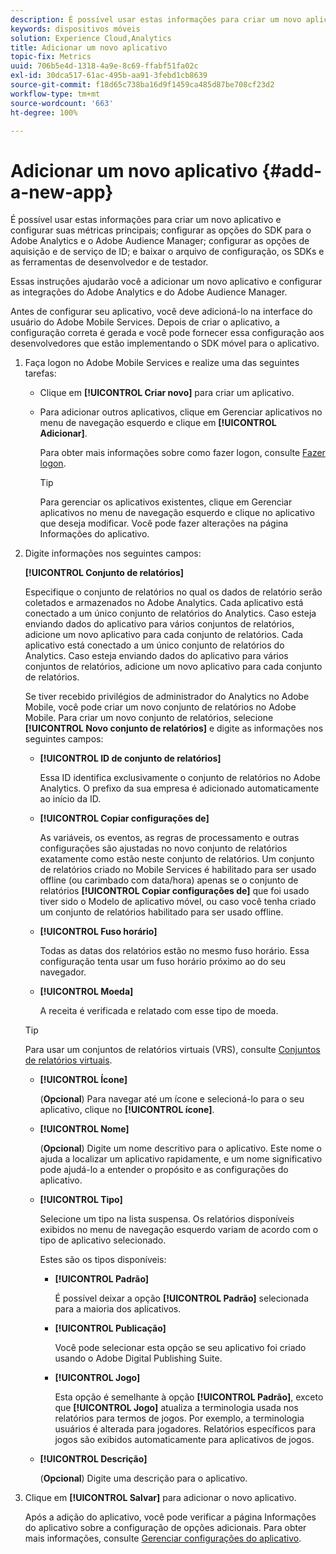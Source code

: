 ```yaml
---
description: É possível usar estas informações para criar um novo aplicativo e configurar suas métricas principais; configurar as opções do SDK para o Adobe Analytics e o Adobe Audience Manager; configurar as opções de aquisição e de serviço de ID; e baixar o arquivo de configuração, os SDKs e as ferramentas de desenvolvedor e de testador.
keywords: dispositivos móveis
solution: Experience Cloud,Analytics
title: Adicionar um novo aplicativo
topic-fix: Metrics
uuid: 706b5e4d-1318-4a9e-8c69-ffabf51fa02c
exl-id: 30dca517-61ac-495b-aa91-3febd1cb8639
source-git-commit: f18d65c738ba16d9f1459ca485d87be708cf23d2
workflow-type: tm+mt
source-wordcount: '663'
ht-degree: 100%

---
```


# Adicionar um novo aplicativo {#add-a-new-app}

É possível usar estas informações para criar um novo aplicativo e configurar suas métricas principais; configurar as opções do SDK para o Adobe Analytics e o Adobe Audience Manager; configurar as opções de aquisição e de serviço de ID; e baixar o arquivo de configuração, os SDKs e as ferramentas de desenvolvedor e de testador.

Essas instruções ajudarão você a adicionar um novo aplicativo e configurar as integrações do Adobe Analytics e do Adobe Audience Manager.

Antes de configurar seu aplicativo, você deve adicioná-lo na interface do usuário do Adobe Mobile Services. Depois de criar o aplicativo, a configuração correta é gerada e você pode fornecer essa configuração aos desenvolvedores que estão implementando o SDK móvel para o aplicativo.

1. Faça logon no Adobe Mobile Services e realize uma das seguintes tarefas:

   * Clique em **[!UICONTROL Criar novo]** para criar um aplicativo.
   * Para adicionar outros aplicativos, clique em Gerenciar aplicativos no menu de navegação esquerdo e clique em **[!UICONTROL Adicionar]**.

      Para obter mais informações sobre como fazer logon, consulte [Fazer logon](/help/using/gs/gs-signin.md).

      >[!TIP]
      >
      >Para gerenciar os aplicativos existentes, clique em Gerenciar aplicativos no menu de navegação esquerdo e clique no aplicativo que deseja modificar. Você pode fazer alterações na página Informações do aplicativo.

1. Digite informações nos seguintes campos:

   **[!UICONTROL Conjunto de relatórios]**

   Especifique o conjunto de relatórios no qual os dados de relatório serão coletados e armazenados no Adobe Analytics. Cada aplicativo está conectado a um único conjunto de relatórios do Analytics. Caso esteja enviando dados do aplicativo para vários conjuntos de relatórios, adicione um novo aplicativo para cada conjunto de relatórios. Cada aplicativo está conectado a um único conjunto de relatórios do Analytics. Caso esteja enviando dados do aplicativo para vários conjuntos de relatórios, adicione um novo aplicativo para cada conjunto de relatórios.

   Se tiver recebido privilégios de administrador do Analytics no Adobe Mobile, você pode criar um novo conjunto de relatórios no Adobe Mobile. Para criar um novo conjunto de relatórios, selecione **[!UICONTROL Novo conjunto de relatórios]** e digite as informações nos seguintes campos:

   * **[!UICONTROL ID de conjunto de relatórios]**

      Essa ID identifica exclusivamente o conjunto de relatórios no Adobe Analytics. O prefixo da sua empresa é adicionado automaticamente ao início da ID.

   * **[!UICONTROL Copiar configurações de]**

      As variáveis, os eventos, as regras de processamento e outras configurações são ajustadas no novo conjunto de relatórios exatamente como estão neste conjunto de relatórios. Um conjunto de relatórios criado no Mobile Services é habilitado para ser usado offline (ou carimbado com data/hora) apenas se o conjunto de relatórios **[!UICONTROL Copiar configurações de]** que foi usado tiver sido o Modelo de aplicativo móvel, ou caso você tenha criado um conjunto de relatórios habilitado para ser usado offline.

   * **[!UICONTROL Fuso horário]**

      Todas as datas dos relatórios estão no mesmo fuso horário. Essa configuração tenta usar um fuso horário próximo ao do seu navegador.

   * **[!UICONTROL Moeda]**

      A receita é verificada e relatado com esse tipo de moeda.
   >[!TIP]
   >
   >Para usar um conjuntos de relatórios virtuais (VRS), consulte [Conjuntos de relatórios virtuais](/help/using/manage-apps/c-mob-vrs.md).

   * **[!UICONTROL Ícone]**

      (**Opcional**) Para navegar até um ícone e selecioná-lo para o seu aplicativo, clique no **[!UICONTROL ícone]**.

   * **[!UICONTROL Nome]**

      (**Opcional**) Digite um nome descritivo para o aplicativo. Este nome o ajuda a localizar um aplicativo rapidamente, e um nome significativo pode ajudá-lo a entender o propósito e as configurações do aplicativo.

   * **[!UICONTROL Tipo]**

      Selecione um tipo na lista suspensa. Os relatórios disponíveis exibidos no menu de navegação esquerdo variam de acordo com o tipo de aplicativo selecionado.

      Estes são os tipos disponíveis:

      * **[!UICONTROL Padrão]**

         É possível deixar a opção **[!UICONTROL Padrão]** selecionada para a maioria dos aplicativos.

      * **[!UICONTROL Publicação]**

         Você pode selecionar esta opção se seu aplicativo foi criado usando o Adobe Digital Publishing Suite.

      * **[!UICONTROL Jogo]**

         Esta opção é semelhante à opção **[!UICONTROL Padrão]**, exceto que **[!UICONTROL Jogo]** atualiza a terminologia usada nos relatórios para termos de jogos. Por exemplo, a terminologia usuários é alterada para jogadores. Relatórios específicos para jogos são exibidos automaticamente para aplicativos de jogos.
   * **[!UICONTROL Descrição]**

      (**Opcional**) Digite uma descrição para o aplicativo.



1. Clique em **[!UICONTROL Salvar]** para adicionar o novo aplicativo.

   Após a adição do aplicativo, você pode verificar a página Informações do aplicativo sobre a configuração de opções adicionais. Para obter mais informações, consulte [Gerenciar configurações do aplicativo](/help/using/c-manage-app-settings/c-manage-app-settings.md).

